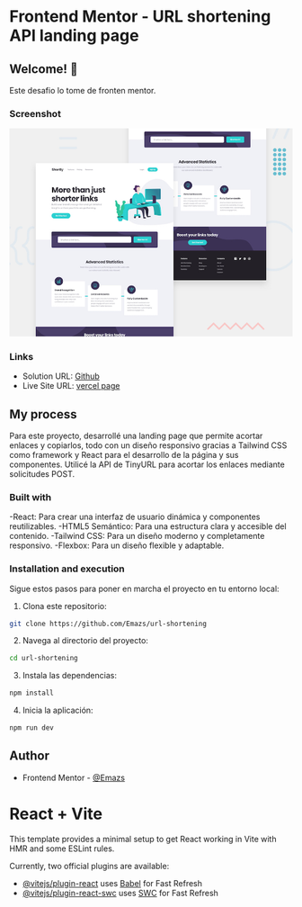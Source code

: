 # Frontend Mentor - URL shortening API landing page

## Welcome! 👋

Este desafio lo tome de fronten mentor.

### Screenshot

![Design preview for the Intro section with dropdown navigation coding challenge](https://raw.githubusercontent.com/Emazs/url-shortening/master/src/assets/design/desktop-preview.jpg)

### Links

- Solution URL: [Github](https://github.com/Emazs/url-shortening)
- Live Site URL: [vercel page](https://url-shortener-five-weld.vercel.app/)

## My process

Para este proyecto, desarrollé una landing page que permite acortar enlaces y copiarlos, todo con un diseño responsivo gracias a Tailwind CSS como framework y React para el desarrollo de la página y sus componentes. Utilicé la API de TinyURL para acortar los enlaces mediante solicitudes POST.

### Built with

-React: Para crear una interfaz de usuario dinámica y componentes reutilizables.
-HTML5 Semántico: Para una estructura clara y accesible del contenido.
-Tailwind CSS: Para un diseño moderno y completamente responsivo.
-Flexbox: Para un diseño flexible y adaptable.

### Installation and execution

Sigue estos pasos para poner en marcha el proyecto en tu entorno local:

1. Clona este repositorio:
    
```bash
git clone https://github.com/Emazs/url-shortening
```

2. Navega al directorio del proyecto:
    
``` bash
cd url-shortening
```
    
3. Instala las dependencias:

``` bash
npm install
```
    
4. Inicia la aplicación:

``` bash
npm run dev
```

## Author

- Frontend Mentor - [@Emazs](https://www.frontendmentor.io/profile/Emazs)


# React + Vite

This template provides a minimal setup to get React working in Vite with HMR and some ESLint rules.

Currently, two official plugins are available:

- [@vitejs/plugin-react](https://github.com/vitejs/vite-plugin-react/blob/main/packages/plugin-react/README.md) uses [Babel](https://babeljs.io/) for Fast Refresh
- [@vitejs/plugin-react-swc](https://github.com/vitejs/vite-plugin-react-swc) uses [SWC](https://swc.rs/) for Fast Refresh
